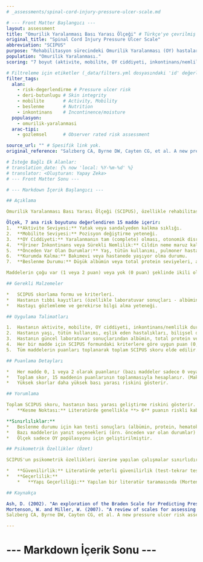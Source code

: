 ```yaml
---
# _assessments/spinal-cord-injury-pressure-ulcer-scale.md

# --- Front Matter Başlangıcı ---
layout: assessment
title: "Omurilik Yaralanması Bası Yarası Ölçeği" # Türkçe'ye çevrilmiş başlık
original_title: "Spinal Cord Injury Pressure Ulcer Scale"
abbreviation: "SCIPUS"
purpose: "Rehabilitasyon sürecindeki Omurilik Yaralanması (OY) hastalarında bası yarası gelişme riskini değerlendirir."
population: "Omurilik Yaralanması."
scoring: "7 boyut (aktivite, mobilite, OY ciddiyeti, inkontinans/nemlilik, önceden var olan durumlar, kurumda kalma, beslenme) altında toplam 15 madde değerlendirilir. Çoğu madde 0 (yok) veya 1-2 (var) şeklinde ikili puanlanır, 4 madde 3 puanlık skalada derecelendirilir. Toplam skor üzerinden risk belirlenir (kesme noktası > 6)."

# Filtreleme için etiketler (_data/filters.yml dosyasındaki 'id' değerleri kullanılacak)
filter_tags:
  alan:
    - risk-degerlendirme # Pressure ulcer risk
    - deri-butunlugu # Skin integrity
    - mobilite       # Activity, Mobility
    - beslenme       # Nutrition
    - inkontinans    # Incontinence/moisture
  populasyon:
    - omurilik-yaralanmasi
  arac-tipi:
    - gozlemsel      # Observer rated risk assessment

source_url: "" # Spesifik link yok.
original_reference: "Salzberg CA, Byrne DW, Cayten CG, et al. A new pressure ulcer risk assessment scale for individuals with spinal cord injury. Am J Phys Med Rehabil. 1996;75(2):96-104." # Muhtemel orijinal referans

# İsteğe Bağlı Ek Alanlar:
# translation_date: {% now 'local: %Y-%m-%d' %}
# translator: <Oluşturan: Yapay Zeka>
# --- Front Matter Sonu ---

# --- Markdown İçerik Başlangıcı ---

## Açıklama

Omurilik Yaralanması Bası Yarası Ölçeği (SCIPUS), özellikle rehabilitasyon ortamındaki omurilik yaralanmalı (OY) bireylerde bası yarası geliştirme riskini belirlemek amacıyla geliştirilmiş bir risk değerlendirme aracıdır. OY popülasyonuna özgü risk faktörlerini dikkate alır.

Ölçek, 7 ana risk boyutunu değerlendiren 15 madde içerir:
1.  **Aktivite Seviyesi:** Yatak veya sandalyeden kalkma sıklığı.
2.  **Mobilite Seviyesi:** Pozisyon değiştirme yeteneği.
3.  **OY Ciddiyeti:** Yaralanmanın tam (complete) olması, otonomik disrefleksi veya şiddetli spastisite varlığı.
4.  **Üriner İnkontinans veya Sürekli Nemlilik:** Cildin neme maruz kalma durumu.
5.  **Önceden Var Olan Durumlar:** Yaş, tütün kullanımı, pulmoner hastalık, kardiyak hastalık/kan şekeri sorunu, renal hastalık, bilişsel bozukluk.
6.  **Kurumda Kalma:** Bakımevi veya hastanede yaşıyor olma durumu.
7.  **Beslenme Durumu:** Düşük albümin veya total protein seviyeleri, anemi (düşük hematokrit).

Maddelerin çoğu var (1 veya 2 puan) veya yok (0 puan) şeklinde ikili olarak puanlanırken, aktivite, mobilite, OY ciddiyeti ve önceden var olan durumlar gibi bazıları 3 puanlık bir skala (0-1-2) üzerinden derecelendirilir. Toplam skor, bu maddelerden alınan puanların toplanmasıyla elde edilir.

## Gerekli Malzemeler

*   SCIPUS skorlama formu ve kriterleri.
*   Hastanın tıbbi kayıtları (özellikle laboratuvar sonuçları - albümin, total protein, hematokrit).
*   Hastayı gözlemleme ve gerekirse bilgi alma yeteneği.

## Uygulama Talimatları

1.  Hastanın aktivite, mobilite, OY ciddiyeti, inkontinans/nemlilik durumu gözlemlenir ve/veya kayıtlardan öğrenilir.
2.  Hastanın yaşı, tütün kullanımı, eşlik eden hastalıkları, bilişsel durumu ve yaşadığı yer (kurum/hastane) gibi önceden var olan durumlar belirlenir.
3.  Hastanın güncel laboratuvar sonuçlarından albümin, total protein ve hematokrit değerleri kontrol edilir.
4.  Her bir madde için SCIPUS formundaki kriterlere göre uygun puan (0, 1 veya 2) verilir.
5.  Tüm maddelerin puanları toplanarak toplam SCIPUS skoru elde edilir.

## Puanlama Detayları

*   Her madde 0, 1 veya 2 olarak puanlanır (bazı maddeler sadece 0 veya 1 alabilir).
*   Toplam skor, 15 maddenin puanlarının toplanmasıyla hesaplanır. (Maksimum skor orijinal kaynakta belirtilmelidir, genellikle 25 civarıdır).
*   Yüksek skorlar daha yüksek bası yarası riskini gösterir.

## Yorumlama

Toplam SCIPUS skoru, hastanın bası yarası geliştirme riskini gösterir.
*   **Kesme Noktası:** Literatürde genellikle **> 6** puanın riskli kabul edildiği belirtilmiştir (Mortenson & Miller, 2007). Bu skorun üzerindeki hastalar için yoğun önleyici tedbirler alınması önerilir.

**Sınırlılıklar:**
*   Beslenme durumu için kan testi sonuçları (albümin, protein, hematokrit) gerektirir, bu da her zaman kolay veya pratik olmayabilir.
*   Bazı maddelerin yanıt seçenekleri (örn. önceden var olan durumlar) biraz belirsiz olabilir.
*   Ölçek sadece OY popülasyonu için geliştirilmiştir.

## Psikometrik Özellikler (Özet)

SCIPUS'un psikometrik özellikleri üzerine yapılan çalışmalar sınırlıdır.

*   **Güvenilirlik:** Literatürde yeterli güvenilirlik (test-tekrar test, değerlendiriciler arası) verisi bulunmamaktadır.
*   **Geçerlilik:**
    *   **Yapı Geçerliliği:** Yapılan bir literatür taramasında (Mortenson & Miller, 2007), SCIPUS skorlarının ilk hastaneye yatış sırasındaki ilk bası yarasının evresi (r=0.343) ve toplam yara sayısı (r=0.339) ile **Yeterli** düzeyde ilişkili olduğu bulunmuştur.

## Kaynakça

Ash, D. (2002). "An exploration of the Braden Scale for Predicting Pressure Sore Risk." Journal of Orthopaedic Nursing 6(4): 185-192. (SCIPUS'un geliştirildiği orijinal referans değil, ancak ilgili olabilir)
Mortenson, W. and Miller, W. (2007). "A review of scales for assessing the risk of developing a pressure ulcer in individuals with SCI." Spinal Cord 46(3): 168-175.
Salzberg CA, Byrne DW, Cayten CG, et al. A new pressure ulcer risk assessment scale for individuals with spinal cord injury. Am J Phys Med Rehabil. 1996;75(2):96-104. (Muhtemel orijinal referans)

---
```

# --- Markdown İçerik Sonu ---